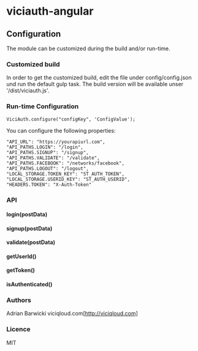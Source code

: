# viciauth-angular


## Configuration
The module can be customized during the build and/or run-time. 

### Customized build
In order to get the customized build, edit the file under config/config.json und run the default gulp task. The build version will be available unser '/dist/viciauth.js'.

### Run-time Configuration
```
ViciAuth.configure("configKey", 'ConfigValue');
```

You can configure the following properties:
```
"API_URL": "https://yourapiurl.com",
"API_PATHS.LOGIN": "/login",
"API_PATHS.SIGNUP": "/signup",
"API_PATHS.VALIDATE": "/validate",
"API_PATHS.FACEBOOK": "/networks/facebook",
"API_PATHS.LOGOUT": "/logout",
"LOCAL_STORAGE.TOKEN_KEY": "ST_AUTH_TOKEN",
"LOCAL_STORAGE.USERID_KEY": "ST_AUTH_USERID",
"HEADERS.TOKEN": "X-Auth-Token"
```

### API

#### login(postData)
#### signup(postData)
#### validate(postData)
#### getUserId()
#### getToken()
#### isAuthenticated()

### Authors
Adrian Barwicki
viciqloud.com[http://viciqloud.com]

### Licence
MIT